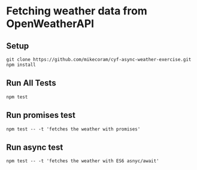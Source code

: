 # Fetching weather data from OpenWeatherAPI

## Setup

```
git clone https://github.com/mikecoram/cyf-async-weather-exercise.git
npm install
```

## Run All Tests

```
npm test
```

## Run promises test 

```
npm test -- -t 'fetches the weather with promises'
```

## Run async test

```
npm test -- -t 'fetches the weather with ES6 asnyc/await'
```
